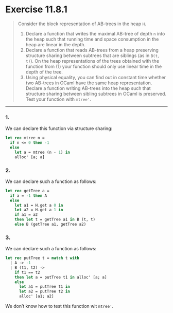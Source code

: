 # Exercise 11.8.1

> Consider the block representation of AB-trees in the heap `H`.
> 1. Declare a function that writes the maximal AB-tree of depth `n` into the heap such that running time and space consumption in the heap are linear in the depth.
> 2. Declare a function that reads AB-trees from a heap preserving structure sharing between subtrees that are siblings (as in `B(t, t)`).
>    On the heap representations of the trees obtained with the function from (1) your function should only use linear time in the depth of the tree.
> 3. Using physical equality, you can find out in constant time whether two AB-trees in OCaml have the same heap representation.
>    Declare a function writing AB-trees into the heap such that structure sharing between sibling subtrees in OCaml is preserved.
     Test your function with `mtree'`.

---

### 1.

We can declare this function via structure sharing:
```ocaml
let rec mtree n =
  if n <= 0 then -1
  else
    let a = mtree (n - 1) in
    alloc' [a; a]
```

### 2.

We can declare such a function as follows:
```ocaml
let rec getTree a =
  if a = -1 then A
  else
    let a1 = H.get a 0 in
    let a2 = H.get a 1 in
    if a1 = a2
    then let t = getTree a1 in B (t, t)
    else B (getTree a1, getTree a2)
```

### 3.

We can declare such a function as follows:
```ocaml
let rec putTree t = match t with
  | A -> -1
  | B (t1, t2) ->
    if t1 == t2
    then let a = putTree t1 in alloc' [a; a]
    else
      let a1 = putTree t1 in
      let a2 = putTree t2 in
      alloc' [a1; a2]
```
We don’t know how to test this function wit `mtree'`.
